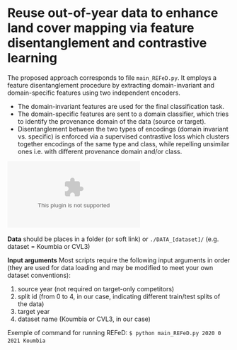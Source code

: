 # Reuse out-of-year data to enhance land cover mapping via feature disentanglement and contrastive learning
  
The proposed approach corresponds to file `main_REFeD.py`. It employs a feature disentanglement procedure by extracting domain-invariant and domain-specific features using two independent encoders.
- The domain-invariant features are used for the final classification task.
- The domain-specific features are sent to a domain classifier, which tries to identify the provenance domain of the data (source or target).
- Disentanglement between the two types of encodings (domain invariant vs. specific) is enforced via a supervised contrastive loss which clusters together encodings of the same type and class, while repelling unsimilar ones i.e. with different provenance domain and/or class.

![alt text](Arch.eps)

**Data** should be places in a folder (or soft link) or `./DATA_[dataset]/` (e.g. dataset = Koumbia or CVL3)

**Input arguments** Most scripts require the following input arguments in order (they are used for data loading and may be modified to meet your own dataset conventions):
1) source year (not required on target-only competitors)
2) split id (from 0 to 4, in our case, indicating different train/test splits of the data)
3) target year
4) dataset name (Koumbia or CVL3, in our case)

Exemple of command for running REFeD: `$ python main_REFeD.py 2020 0 2021 Koumbia`
